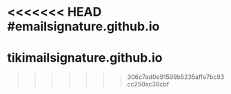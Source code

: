 <<<<<<< HEAD
#emailsignature.github.io
=======
# tikimailsignature.github.io
>>>>>>> 306c7ed0e91599b5235affe7bc93cc250ac38cbf
